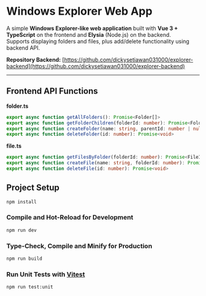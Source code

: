 # Windows Explorer Web App

A simple **Windows Explorer-like web application** built with **Vue 3 + TypeScript** on the frontend and **Elysia** (Node.js) on the backend.  
Supports displaying folders and files, plus add/delete functionality using backend API.

**Repository Backend:** [https://github.com/dickysetiawan031000/explorer-backend](https://github.com/dickysetiawan031000/explorer-backend)  

---


## Frontend API Functions

**folder.ts**

```ts
export async function getAllFolders(): Promise<Folder[]>
export async function getFolderChildren(folderId: number): Promise<Folder[]>
export async function createFolder(name: string, parentId: number | null): Promise<Folder>
export async function deleteFolder(id: number): Promise<void>

```

**file.ts**

```ts
export async function getFilesByFolder(folderId: number): Promise<FileItem[]>
export async function createFile(name: string, folderId: number): Promise<FileItem>
export async function deleteFile(id: number): Promise<void>

```

## Project Setup

```sh
npm install
```

### Compile and Hot-Reload for Development

```sh
npm run dev
```

### Type-Check, Compile and Minify for Production

```sh
npm run build
```

### Run Unit Tests with [Vitest](https://vitest.dev/)

```sh
npm run test:unit
```
